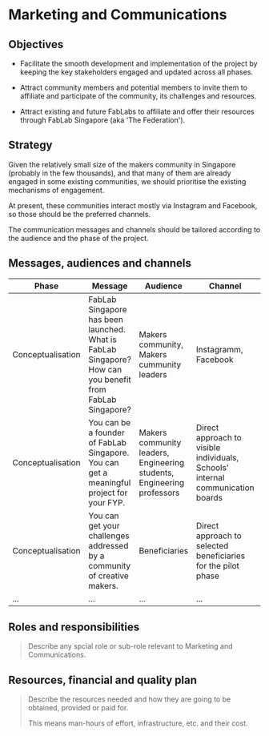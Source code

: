 # Marketing and Communications

## Objectives

* Facilitate the smooth development and implementation of the project by keeping the key stakeholders engaged and updated across all phases.

* Attract community members and potential members to invite them to affiliate and participate of the community, its challenges and resources.

* Attract existing and future FabLabs to affiliate and offer their resources through FabLab Singapore (aka 'The Federation').

## Strategy

Given the relatively small size of the makers community in Singapore (probably in the few thousands), and that many of them are already engaged in some existing communities, we should prioritise the existing mechanisms of engagement.

At present, these communities interact mostly via Instagram and Facebook, so those should be the preferred channels.

The communication messages and channels should be tailored according to the audience and the phase of the project.

## Messages, audiences and channels

| Phase             | Message                                                                                                          | Audience                                                               | Channel                                                                        | Frequency      |
| ----------------- | ---------------------------------------------------------------------------------------------------------------- | ---------------------------------------------------------------------- | ------------------------------------------------------------------------------ | -------------- |
| Conceptualisation | FabLab Singapore has been launched.<br/>What is FabLab Singapore?<br/>How can you benefit from FabLab Singapore? | Makers community, Makers cummunity leaders                             | Instagramm, Facebook                                                           | Twice per week |
| Conceptualisation | You can be a founder of FabLab Singapore.<br/>You can get a meaningful project for your FYP.                      | Makers community leaders, Engineering students, Engineering professors | Direct approach to visible individuals, Schools' internal communication boards | Twice per week |
| Conceptualisation | You can get your challenges addressed by a community of creative makers.                                         | Beneficiaries                                                          | Direct approach to selected beneficiaries for the pilot phase                  | Once per week  |
| ...               | ...                                                                                                              | ...                                                                    | ...                                                                            | ...            |

## Roles and responsibilities

> Describe any spcial role or sub-role relevant to Marketing and Communications.

## Resources, financial and quality plan

> Describe the resources needed and how they are going to be obtained, provided or paid for.
> 
> This means man-hours of effort, infrastructure, etc. and their cost.
